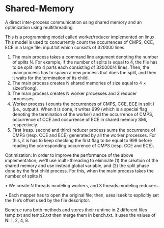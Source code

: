 # Shared-Memory
A direct inter-process communication using shared memory and an optimization using multithreading

This is a programming model called worker/reducer implemented on linux. This model is used to concurrently count the occurrences of CMPS, CCE, ECE in a large file: input.txt which consists of 320000 lines.
1. The main process takes a command line argument denoting the number of splits N. For example,
if the number of splits is equal to 4, the file has to be split into 4 parts each consisting of 320000/4
lines. Then, the main process has to spawn a new process that does the split, and then it waits for the termination of its child. 
2. The main process creates N shared memories of size equal to 4 × sizeof(long).
3. The main process creates N worker processes and 3 reducer processes.
4. Worker process i counts the occurrences of CMPS, CCE, ECE in split i (i.e., outputi). When it is done, it writes 999 (which      is a special flag denoting the termination of the worker) and the occurrence of CMPS, occurrence of CCE and occurrence of ECE in shared memory SMi, respectively.
5. First (resp. second and third) reducer process sums the occurrence of CMPS (resp. CCE and ECE) generated by all the worker processes. For this, it is has to keep checking the first flag to be equal to 999 before reading the corresponding occurrence of CMPS (resp. CCE and ECE).

Optimization:
In order to improve the performance of the above implementation, we'll use multi-threading to eliminate (1) the creation of the shared memory and use instead global variable, and (2) the split phase done by the first child process. For this, when the main process takes the number of splits N:

• We create N threads modeling workers, and 3 threads modeling reducers.

• Each mapper has to open the original file; then, uses lseek to
explicitly set the file’s offset used by the file descriptor.


Bench.c runs both methods and stores their runtime in 2 different files temp.txt and temp2.txt then merge them in bench.txt.
It uses the values of N: 1, 2, 4, 8.
